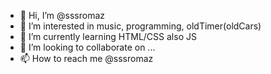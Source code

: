 - 👋 Hi, I’m @sssromaz
- 👀 I’m interested in music, programming, oldTimer(oldCars)
- 🌱 I’m currently learning HTML/CSS also JS
- 💞️ I’m looking to collaborate on ...
- 📫 How to reach me @sssromaz

<!---
sssromaz/sssromaz is a ✨ special ✨ repository because its `README.md` (this file) appears on your GitHub profile.
You can click the Preview link to take a look at your changes.
--->
